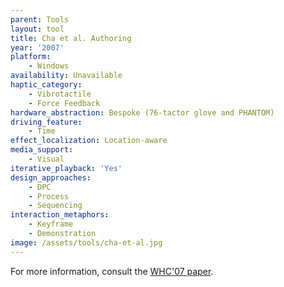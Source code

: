 ```yaml
---
parent: Tools
layout: tool
title: Cha et al. Authoring
year: '2007'
platform:
    - Windows
availability: Unavailable
haptic_category:
    - Vibrotactile
    - Force Feedback
hardware_abstraction: Bespoke (76-tactor glove and PHANTOM)
driving_feature:
    - Time
effect_localization: Location-aware
media_support:
    - Visual
iterative_playback: 'Yes'
design_approaches:
    - DPC
    - Process
    - Sequencing
interaction_metaphors:
    - Keyframe
    - Demonstration
image: /assets/tools/cha-et-al.jpg
---
```

For more information, consult the [WHC'07 paper](https://doi.org/10.1109/WHC.2007.20).
